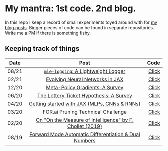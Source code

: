 # My mantra: 1st code. 2nd blog.

In this repo I keep a record of small experiments toyed around with for [my blog posts](https://roberttlange.github.io/year-archive/). Bigger pieces of code can be found in separate repositories. Write me a PM if there is something fishy.

## Keeping track of things

| Date  | Post  | Code  |
| ------ |:-------------:| -----:|
| 08/21 | [`mle-logging`: A Lightweight Logger ](https://roberttlange.github.io/posts/2021/08/mle-logging/) | [Click](08_mle_logging/) |
| 02/21 | [Evolving Neural Networks in JAX](https://roberttlange.github.io/posts/2021/02/cma-es-jax/) | [Click](07_neuroevolution/) |
| 12/20 | [Meta-Policy Gradients: A Survey](https://roberttlange.github.io/posts/2020/12/meta-policy-gradients/) | [Click](06_meta_policy_gradients/) |
| 06/20 | [The Lottery Ticket Hypothesis: A Survey](https://roberttlange.github.io/posts/2020/06/lottery-ticket-hypothesis/) | [Click](05_lottery_tickets/) |
| 04/20 | [Getting started with JAX (MLPs, CNNs & RNNs)](https://roberttlange.github.io/posts/2020/03/blog-post-10/) | [Click](04_jax_intro/) |
| 03/20 | FOR.ai Pruning Technical Challenge | [Click](03_pruning/) |
| 02/20 | [On "On the Measure of Intelligence" by F. Chollet (2019)](https://roberttlange.github.io/posts/2020/02/on-the-measure-of-intelligence/) | [Click](02_arc/) |
| 08/19 | [Forward Mode Automatic Differentiation & Dual Numbers](https://roberttlange.github.io/posts/2019/08/blog-post-7/) | [Click](01_dual_number_ad/) |

